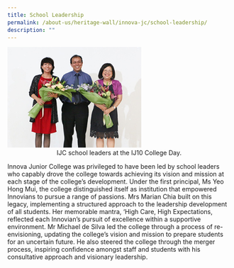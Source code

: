 ```yaml
---
title: School Leadership
permalink: /about-us/heritage-wall/innova-jc/school-leadership/
description: ""
---
```

<img src="/images/innovajc11.jpg" style="width:60%">

<center>IJC school leaders at the IJ10 College Day.</center>

Innova Junior College was privileged to have been led by school leaders who capably drove the college towards achieving its vision and mission at each stage of the college’s development. Under the first principal, Ms Yeo Hong Mui, the college distinguished itself as institution that empowered Innovians to pursue a range of passions. Mrs Marian Chia built on this legacy, implementing a structured approach to the leadership development of all students. Her memorable mantra, ‘High Care, High Expectations, reflected each Innovian’s pursuit of excellence within a supportive environment. Mr Michael de Silva led the college through a process of re-envisioning, updating the college’s vision and mission to prepare students for an uncertain future. He also steered the college through the merger process, inspiring confidence amongst staff and students with his consultative approach and visionary leadership.